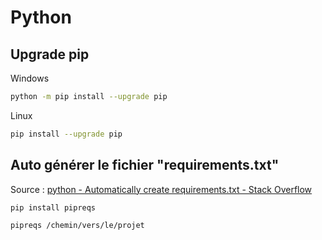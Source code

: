 # Python

## Upgrade pip

Windows

```bash
python -m pip install --upgrade pip
```

Linux

```bash
pip install --upgrade pip
```

## Auto générer le fichier "requirements.txt"

Source : [python - Automatically create requirements.txt - Stack Overflow](https://stackoverflow.com/a/31684470)

```bash
pip install pipreqs
```

```bash
pipreqs /chemin/vers/le/projet
```
